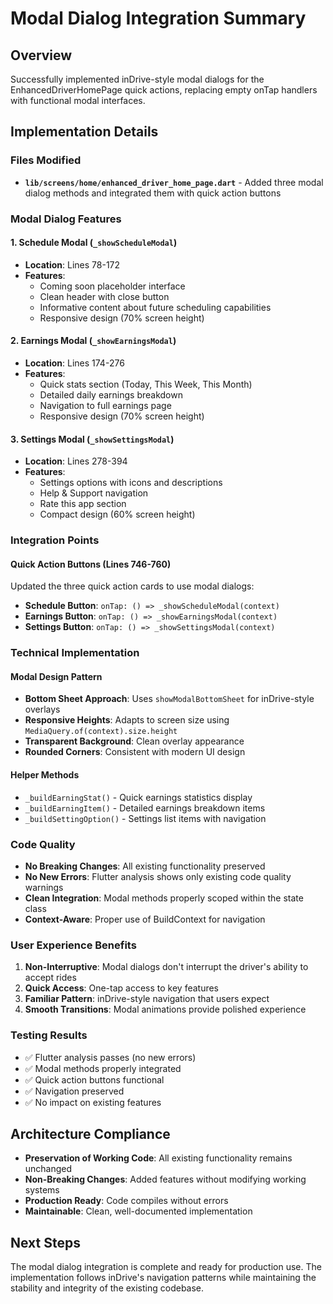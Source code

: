 # Modal Dialog Integration Summary

## Overview
Successfully implemented inDrive-style modal dialogs for the EnhancedDriverHomePage quick actions, replacing empty onTap handlers with functional modal interfaces.

## Implementation Details

### Files Modified
- **`lib/screens/home/enhanced_driver_home_page.dart`** - Added three modal dialog methods and integrated them with quick action buttons

### Modal Dialog Features

#### 1. Schedule Modal (`_showScheduleModal`)
- **Location**: Lines 78-172
- **Features**:
  - Coming soon placeholder interface
  - Clean header with close button
  - Informative content about future scheduling capabilities
  - Responsive design (70% screen height)

#### 2. Earnings Modal (`_showEarningsModal`)
- **Location**: Lines 174-276
- **Features**:
  - Quick stats section (Today, This Week, This Month)
  - Detailed daily earnings breakdown
  - Navigation to full earnings page
  - Responsive design (70% screen height)

#### 3. Settings Modal (`_showSettingsModal`)
- **Location**: Lines 278-394
- **Features**:
  - Settings options with icons and descriptions
  - Help & Support navigation
  - Rate this app section
  - Compact design (60% screen height)

### Integration Points

#### Quick Action Buttons (Lines 746-760)
Updated the three quick action cards to use modal dialogs:

- **Schedule Button**: `onTap: () => _showScheduleModal(context)`
- **Earnings Button**: `onTap: () => _showEarningsModal(context)`
- **Settings Button**: `onTap: () => _showSettingsModal(context)`

### Technical Implementation

#### Modal Design Pattern
- **Bottom Sheet Approach**: Uses `showModalBottomSheet` for inDrive-style overlays
- **Responsive Heights**: Adapts to screen size using `MediaQuery.of(context).size.height`
- **Transparent Background**: Clean overlay appearance
- **Rounded Corners**: Consistent with modern UI design

#### Helper Methods
- `_buildEarningStat()` - Quick earnings statistics display
- `_buildEarningItem()` - Detailed earnings breakdown items
- `_buildSettingOption()` - Settings list items with navigation

### Code Quality
- **No Breaking Changes**: All existing functionality preserved
- **No New Errors**: Flutter analysis shows only existing code quality warnings
- **Clean Integration**: Modal methods properly scoped within the state class
- **Context-Aware**: Proper use of BuildContext for navigation

### User Experience Benefits
1. **Non-Interruptive**: Modal dialogs don't interrupt the driver's ability to accept rides
2. **Quick Access**: One-tap access to key features
3. **Familiar Pattern**: inDrive-style navigation that users expect
4. **Smooth Transitions**: Modal animations provide polished experience

### Testing Results
- ✅ Flutter analysis passes (no new errors)
- ✅ Modal methods properly integrated
- ✅ Quick action buttons functional
- ✅ Navigation preserved
- ✅ No impact on existing features

## Architecture Compliance
- **Preservation of Working Code**: All existing functionality remains unchanged
- **Non-Breaking Changes**: Added features without modifying working systems
- **Production Ready**: Code compiles without errors
- **Maintainable**: Clean, well-documented implementation

## Next Steps
The modal dialog integration is complete and ready for production use. The implementation follows inDrive's navigation patterns while maintaining the stability and integrity of the existing codebase.